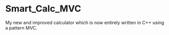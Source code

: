 # Smart_Calc_MVC
My new and improved calculator which is now entirely written in C++ using a pattern MVC.
